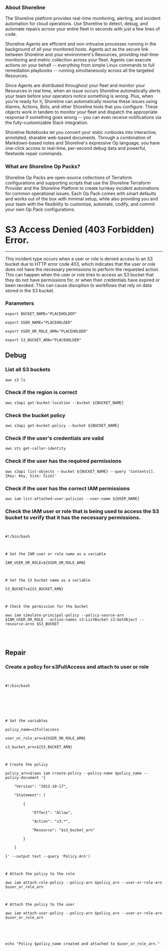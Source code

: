 
### About Shoreline
The Shoreline platform provides real-time monitoring, alerting, and incident automation for cloud operations. Use Shoreline to detect, debug, and automate repairs across your entire fleet in seconds with just a few lines of code.

Shoreline Agents are efficient and non-intrusive processes running in the background of all your monitored hosts. Agents act as the secure link between Shoreline and your environment's Resources, providing real-time monitoring and metric collection across your fleet. Agents can execute actions on your behalf -- everything from simple Linux commands to full remediation playbooks -- running simultaneously across all the targeted Resources.

Since Agents are distributed throughout your fleet and monitor your Resources in real time, when an issue occurs Shoreline automatically alerts your team before your operators notice something is wrong. Plus, when you're ready for it, Shoreline can automatically resolve these issues using Alarms, Actions, Bots, and other Shoreline tools that you configure. These objects work in tandem to monitor your fleet and dispatch the appropriate response if something goes wrong -- you can even receive notifications via the fully-customizable Slack integration.

Shoreline Notebooks let you convert your static runbooks into interactive, annotated, sharable web-based documents. Through a combination of Markdown-based notes and Shoreline's expressive Op language, you have one-click access to real-time, per-second debug data and powerful, fleetwide repair commands.

### What are Shoreline Op Packs?
Shoreline Op Packs are open-source collections of Terraform configurations and supporting scripts that use the Shoreline Terraform Provider and the Shoreline Platform to create turnkey incident automations for common operational issues. Each Op Pack comes with smart defaults and works out of the box with minimal setup, while also providing you and your team with the flexibility to customize, automate, codify, and commit your own Op Pack configurations.

# S3 Access Denied (403 Forbidden) Error.
---

This incident type occurs when a user or role is denied access to an S3 bucket due to HTTP error code 403, which indicates that the user or role does not have the necessary permissions to perform the requested action. This can happen when the user or role tries to access an S3 bucket that they do not have permissions for, or when their credentials have expired or been revoked. This can cause disruption to workflows that rely on data stored in the S3 bucket.

### Parameters
```shell
export BUCKET_NAME="PLACEHOLDER"

export USER_NAME="PLACEHOLDER"

export USER_OR_ROLE_ARN="PLACEHOLDER"

export S3_BUCKET_ARN="PLACEHOLDER"
```

## Debug

### List all S3 buckets
```shell
aws s3 ls
```

### Check if the region is correct
```shell
aws s3api get-bucket-location --bucket ${BUCKET_NAME}
```

### Check the bucket policy
```shell
aws s3api get-bucket-policy --bucket ${BUCKET_NAME}
```

### Check if the user's credentials are valid
```shell
aws sts get-caller-identity
```

### Check if the user has the required permissions
```shell
aws s3api list-objects --bucket ${BUCKET_NAME} --query 'Contents[].{Key: Key, Size: Size}'
```

### Check if the user has the correct IAM permissions
```shell
aws iam list-attached-user-policies --user-name ${USER_NAME}
```



### Check the IAM user or role that is being used to access the S3 bucket to verify that it has the necessary permissions.
```shell


#!/bin/bash



# Set the IAM user or role name as a variable

IAM_USER_OR_ROLE=${USER_OR_ROLE_ARN}



# Set the S3 bucket name as a variable

S3_BUCKET=${S3_BUCKET_ARN}



# Check the permission for the bucket

aws iam simulate-principal-policy --policy-source-arn $IAM_USER_OR_ROLE --action-names s3:ListBucket s3:GetObject --resource-arns $S3_BUCKET




```

## Repair

### Create a policy for s3FullAccess and attach to user or role
```shell


#!/bin/bash







# Set the variables

policy_name=s3fullaccess

user_or_role_arn=${USER_OR_ROLE_ARN}

s3_bucket_arn=${S3_BUCKET_ARN}



# Create the policy

policy_arn=$(aws iam create-policy --policy-name $policy_name --policy-document '{

    "Version": "2012-10-17",

    "Statement": [

        {

            "Effect": "Allow",

            "Action": "s3:*",

            "Resource": "$s3_bucket_arn"

        }

    ]

}' --output text --query 'Policy.Arn')



# Attach the policy to the role

aws iam attach-role-policy --policy-arn $policy_arn --user-or-role-arn $user_or_role_arn



# Attach the policy to the user

aws iam attach-user-policy --policy-arn $policy_arn --user-or-role-arn $user_or_role_arn





echo "Policy $policy_name created and attached to $user_or_role_arn."


```